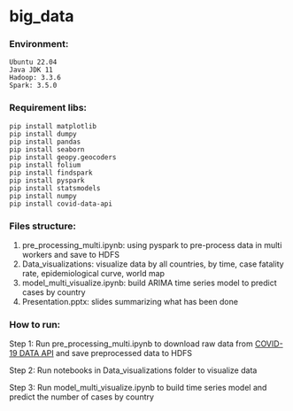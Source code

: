 # big_data

### Environment:

```
Ubuntu 22.04
Java JDK 11
Hadoop: 3.3.6
Spark: 3.5.0
```

### Requirement libs:
```
pip install matplotlib
pip install dumpy
pip install pandas
pip install seaborn
pip install geopy.geocoders
pip install folium
pip install findspark
pip install pyspark
pip install statsmodels
pip install numpy
pip install covid-data-api
```

### Files structure:

1. pre_processing_multi.ipynb: using pyspark to pre-process data in multi workers and save to HDFS
2. Data_visualizations: visualize data by all countries, by time, case fatality rate, epidemiological curve, world map
3. model_multi_visualize.ipynb: build ARIMA time series model to predict cases by country
4. Presentation.pptx: slides summarizing what has been done

### How to run:

Step 1: Run pre_processing_multi.ipynb to download raw data from [COVID-19 DATA API](https://pypi.org/project/covid-data-api/) and save preprocessed data to HDFS

Step 2: Run notebooks in Data_visualizations folder to visualize data

Step 3: Run model_multi_visualize.ipynb to build time series model and predict the number of cases by country
